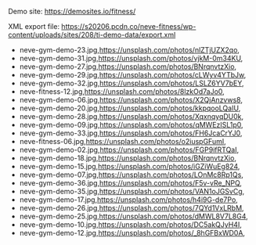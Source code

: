Demo site: https://demosites.io/fitness/

XML export file: https://s20206.pcdn.co/neve-fitness/wp-content/uploads/sites/208/ti-demo-data/export.xml

- neve-gym-demo-23.jpg,https://unsplash.com/photos/nlZTjUZX2qo,
- neve-gym-demo-31.jpg,https://unsplash.com/photos/vjkM-0m34KU,
- neve-gym-demo-27.jpg,https://unsplash.com/photos/BNrqnvtzXio,
- neve-gym-demo-29.jpg,https://unsplash.com/photos/cLWyv4YTbJw,
- neve-gym-demo-32.jpg,https://unsplash.com/photos/LSLZ6YV7bEY,
- neve-fitness-12.jpg,https://unsplash.com/photos/8lzkOd7aJo0,
- neve-gym-demo-06.jpg,https://unsplash.com/photos/X2QjAnzvws8,
- neve-gym-demo-20.jpg,https://unsplash.com/photos/kkpqooLQaIU,
- neve-gym-demo-28.jpg,https://unsplash.com/photos/XqxnqyqDU0k,
- neve-gym-demo-09.jpg,https://unsplash.com/photos/qMWEzISL1p0,
- neve-gym-demo-33.jpg,https://unsplash.com/photos/FH6JcaCrYJ0,
- neve-fitness-06.jpg,https://unsplash.com/photos/o2iuspGFumI,
- neve-gym-demo-02.jpg,https://unsplash.com/photos/FGP9ifRTQaI,
- neve-gym-demo-18.jpg,https://unsplash.com/photos/BNrqnvtzXio,
- neve-gym-demo-15.jpg,https://unsplash.com/photos/iGZiWuEg824,
- neve-gym-demo-07.jpg,https://unsplash.com/photos/LOnMc8Rp1Qs,
- neve-gym-demo-36.jpg,https://unsplash.com/photos/F5v-vRe_NPQ,
- neve-gym-demo-35.jpg,https://unsplash.com/photos/VAN1oJGSvCg,
- neve-gym-demo-17.jpg,https://unsplash.com/photos/h4i9G-de7Po,
- neve-gym-demo-26.jpg,https://unsplash.com/photos/7QYd1VxLRbM,
- neve-gym-demo-25.jpg,https://unsplash.com/photos/dMWL8V7L8G4,
- neve-gym-demo-10.jpg,https://unsplash.com/photos/DC5akQJyH4I,
- neve-gym-demo-12.jpg,https://unsplash.com/photos/_8hGFBxWD0A,